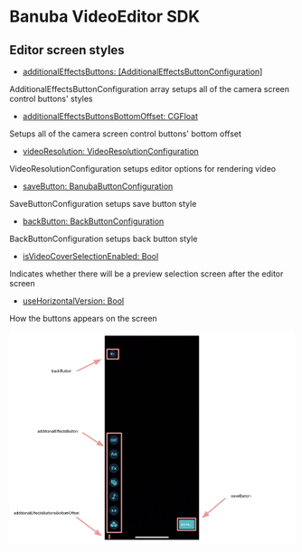 # Banuba VideoEditor SDK
## Editor screen styles  

- [additionalEffectsButtons: [AdditionalEffectsButtonConfiguration]](/Example/Example/Extension/EditorConfiguration.swift#L5)

AdditionalEffectsButtonConfiguration array setups all of the camera screen control buttons' styles

- [additionalEffectsButtonsBottomOffset: CGFloat](/Example/Example/Extension/EditorConfiguration.swift#L43)

Setups all of the camera screen control buttons' bottom offset

- [videoResolution: VideoResolutionConfiguration](/Example/Example/Extension/EditorConfiguration.swift#L44)

VideoResolutionConfiguration setups editor options for rendering video

- [saveButton: BanubaButtonConfiguration](/Example/Example/Extension/EditorConfiguration.swift#L65)

SaveButtonConfiguration setups save button style

- [backButton: BackButtonConfiguration](/Example/Example/Extension/EditorConfiguration.swift#L71)

BackButtonConfiguration setups back button style

- [isVideoCoverSelectionEnabled: Bool](/Example/Example/Extension/EditorConfiguration.swift#L73)

Indicates whether there will be a preview selection screen after the editor screen

- [useHorizontalVersion: Bool](/Example/Example/Extension/EditorConfiguration.swift#L74)

How the buttons appears on the screen

  ![img](screenshots/EditorConfiguration.png)
